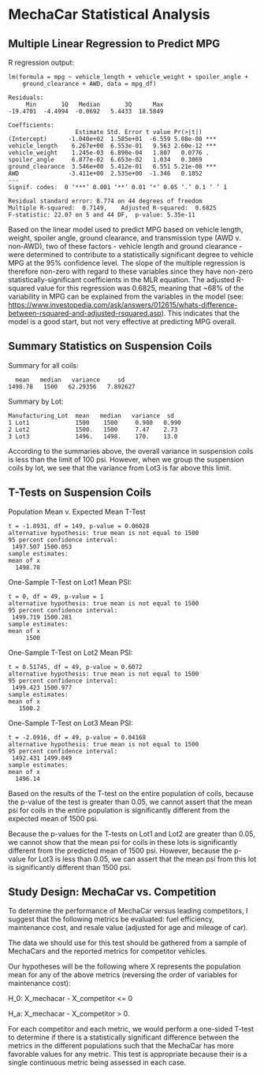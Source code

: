 # MechaCar Statistical Analysis

## Multiple Linear Regression to Predict MPG

R regression output:
```Call:
lm(formula = mpg ~ vehicle_length + vehicle_weight + spoiler_angle + 
    ground_clearance + AWD, data = mpg_df)

Residuals:
     Min       1Q   Median       3Q      Max 
-19.4701  -4.4994  -0.0692   5.4433  18.5849 

Coefficients:
                   Estimate Std. Error t value Pr(>|t|)    
(Intercept)      -1.040e+02  1.585e+01  -6.559 5.08e-08 ***
vehicle_length    6.267e+00  6.553e-01   9.563 2.60e-12 ***
vehicle_weight    1.245e-03  6.890e-04   1.807   0.0776 .  
spoiler_angle     6.877e-02  6.653e-02   1.034   0.3069    
ground_clearance  3.546e+00  5.412e-01   6.551 5.21e-08 ***
AWD              -3.411e+00  2.535e+00  -1.346   0.1852    
---
Signif. codes:  0 ‘***’ 0.001 ‘**’ 0.01 ‘*’ 0.05 ‘.’ 0.1 ‘ ’ 1

Residual standard error: 8.774 on 44 degrees of freedom
Multiple R-squared:  0.7149,	Adjusted R-squared:  0.6825 
F-statistic: 22.07 on 5 and 44 DF,  p-value: 5.35e-11
```

Based on the linear model used to predict MPG based on vehicle length, weight, spoiler angle, ground clearance, and transmission type (AWD v. non-AWD), two of these factors - vehicle length and ground clearance - were determined to contribute to a statistically significant degree to vehicle MPG at the 95% confidence level. The slope of the multiple regression is therefore non-zero with regard to these variables since they have non-zero statistically-significant coefficients in the MLR equation. The adjusted R-squared value for this regression was 0.6825, meaning that ~68% of the variability in MPG can be explained from the variables in the model (see: https://www.investopedia.com/ask/answers/012615/whats-difference-between-rsquared-and-adjusted-rsquared.asp). This indicates that the model is a good start, but not very effective at predicting MPG overall.

## Summary Statistics on Suspension Coils
Summary for all coils:
```
  mean   median   variance     sd
1498.78   1500   62.29356   7.892627
```
Summary by Lot:
```
Manufacturing_Lot  mean   median   variance  sd
1 Lot1             1500    1500     0.980   0.990
2 Lot2             1500.   1500     7.47    2.73 
3 Lot3             1496.   1498.    170.    13.0  
```
According to the summaries above, the overall variance in suspension coils is less than the limit of 100 psi. However, when we group the suspension coils by lot, we see that the variance from Lot3 is far above this limit.

## T-Tests on Suspension Coils
Population Mean v. Expected Mean T-Test
```
t = -1.8931, df = 149, p-value = 0.06028
alternative hypothesis: true mean is not equal to 1500
95 percent confidence interval:
 1497.507 1500.053
sample estimates:
mean of x 
  1498.78 
```
One-Sample T-Test on Lot1 Mean PSI:
```
t = 0, df = 49, p-value = 1
alternative hypothesis: true mean is not equal to 1500
95 percent confidence interval:
 1499.719 1500.281
sample estimates:
mean of x 
     1500 
```
One-Sample T-Test on Lot2 Mean PSI:
```
t = 0.51745, df = 49, p-value = 0.6072
alternative hypothesis: true mean is not equal to 1500
95 percent confidence interval:
 1499.423 1500.977
sample estimates:
mean of x 
   1500.2 
```
One-Sample T-Test on Lot3 Mean PSI:
```
t = -2.0916, df = 49, p-value = 0.04168
alternative hypothesis: true mean is not equal to 1500
95 percent confidence interval:
 1492.431 1499.849
sample estimates:
mean of x 
  1496.14 
```

Based on the results of the T-test on the entire population of coils, because the p-value of the test is greater than 0.05, we cannot assert that the mean psi for coils in the entire population is significantly different from the expected mean of 1500 psi.

Because the p-values for the T-tests on Lot1 and Lot2 are greater than 0.05, we cannot show that the mean psi for coils in these lots is significantly different from the predicted mean of 1500 psi. However, because the p-value for Lot3 is less than 0.05, we can assert that the mean psi from this lot is significantly different than 1500 psi. 

## Study Design: MechaCar vs. Competition
To determine the performance of MechaCar versus leading competitors, I suggest that the following metrics be evaluated: fuel efficiency, maintenance cost, and resale value (adjusted for age and mileage of car). 

The data we should use for this test should be gathered from a sample of MechaCars and the reported metrics for competitor vehicles.

Our hypotheses will be the following where X represents the population mean for any of the above metrics (reversing the order of variables for maintenance cost):

H_0: X_mechacar - X_competitor <= 0

H_a: X_mechacar - X_competitor > 0.

For each competitor and each metric, we would perform a one-sided T-test to determine if there is a statistically significant difference between the metrics in the different populations such that the MechaCar has more favorable values for any metric. This test is appropriate because their is a single continuous metric being assessed in each case.



